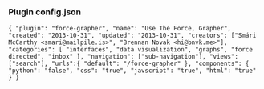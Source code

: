 ### Plugin config.json

`{
  "plugin": "force-grapher",
  "name": "Use The Force, Grapher",
  "created": "2013-10-31",
  "updated": "2013-10-31",
  "creators": ["Smári McCarthy <smari@mailpile.is>", "Brennan Novak <hi@bnvk.me>"],
  "categories": [
    "interfaces",
    "data visualization",
    "graphs",
    "force directed",
    "inbox"
  ],
  "navigation": ["sub-navigation"],
  "views": ["search"],
  "urls":{
    "default": "/force-grapher"
  },
  "components": {
    "python": "false",
    "css": "true",
    "javscript": "true",
    "html": "true"
  }
}`